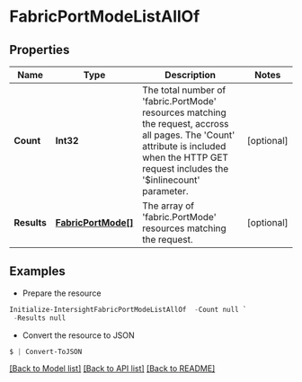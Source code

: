 # FabricPortModeListAllOf
## Properties

Name | Type | Description | Notes
------------ | ------------- | ------------- | -------------
**Count** | **Int32** | The total number of &#39;fabric.PortMode&#39; resources matching the request, accross all pages. The &#39;Count&#39; attribute is included when the HTTP GET request includes the &#39;$inlinecount&#39; parameter. | [optional] 
**Results** | [**FabricPortMode[]**](FabricPortMode.md) | The array of &#39;fabric.PortMode&#39; resources matching the request. | [optional] 

## Examples

- Prepare the resource
```powershell
Initialize-IntersightFabricPortModeListAllOf  -Count null `
 -Results null
```

- Convert the resource to JSON
```powershell
$ | Convert-ToJSON
```

[[Back to Model list]](../README.md#documentation-for-models) [[Back to API list]](../README.md#documentation-for-api-endpoints) [[Back to README]](../README.md)

